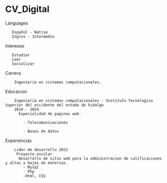 # CV_Digital
 Languages
       
       Español - Native
       Ingles - Intermedio

 Intereses
      
       Estudiar
       Leer
       Socializar

 Carrera
 
        Ingenieria en sistemas computacionales.
 
 Educacion
 
        Ingeniaria en sistemas computacionales - Instituto Tecnologico Superior del occidente del estado de hidalgo
        2019 - 2024
          Especialidad de paginas web.
            
            - Telecomunicaciones
            
            - Bases de datos
            

 Experiencias
        
        Lider de desarrollo 2022
         Proyecto escolar
          Desarrollo de sitio web para la administracion de calificaciones y altas y bajas de materias.
            - Mysql
            - Php
            -Html, CSS
